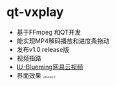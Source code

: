 # qt-vxplay

- 基于FFmpeg 和QT开发
- 能实现MP4解码播放和进度条拖动
- 发布v1.0 release版
- 视频指路 
- [IU-Blueming网易云视频](http://music.163.com/mv/?id=10903021&userid=618164109)
- 界面效果 <img src="https://github.com/nepleo/qt-vxplay/blob/master/src/Blueming-IU.png =50%x" alt="Blueming-IU" style="zoom:30%;" />

